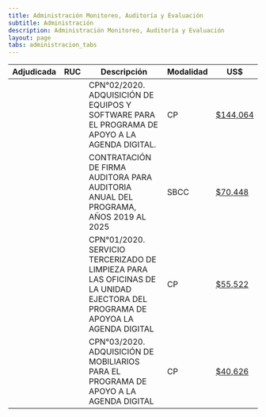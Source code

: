 ```yaml
---
title: Administración Monitoreo, Auditoría y Evaluación
subtitle: Administración
description: Administración Monitoreo, Auditoría y Evaluación
layout: page
tabs: administracion_tabs
---
```


|Adjudicada |RUC|Descripción|Modalidad|US$|
|--|--|--|--|--|
|||CPN°02/2020. ADQUISICIÓN DE EQUIPOS Y SOFTWARE PARA EL PROGRAMA DE APOYO A LA AGENDA DIGITAL.|CP|[$144,064](https://www.contrataciones.gov.py/licitaciones/convocatoria/386549-adquisicion-equipos-software-programa-apoyo-agenda-digital-1.html)|
|||CONTRATACIÓN DE FIRMA AUDITORA PARA AUDITORIA ANUAL DEL PROGRAMA, AÑOS 2019 AL 2025|SBCC|[$70,448](https://www.contrataciones.gov.py/licitaciones/convocatoria/386026-contratacion-firma-auditora-auditoria-anual-programa-anos-2019-2025-1.html)|
|||CPN°01/2020. SERVICIO TERCERIZADO DE LIMPIEZA PARA LAS OFICINAS DE LA UNIDAD EJECTORA DEL PROGRAMA DE APOYOA LA AGENDA DIGITAL|CP|[$55,522](https://www.contrataciones.gov.py/licitaciones/convocatoria/385481-servicio-tercerizado-limpieza-oficinas-unidad-ejecutora-programa-apoyo-agenda-digita-1.html)|
|||CPN°03/2020. ADQUISICIÓN DE MOBILIARIOS PARA EL PROGRAMA DE APOYO A LA AGENDA DIGITAL|CP|[$40,626](https://www.contrataciones.gov.py/licitaciones/convocatoria/386580-adquisicion-mobiliarios-programa-apoyo-agenda-digital-1.html)|


